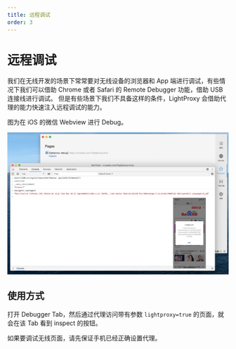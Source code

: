 ```yaml
---
title: 远程调试
order: 3
---
```


# 远程调试

我们在无线开发的场景下常常要对无线设备的浏览器和 App 端进行调试，有些情况下我们可以借助 Chrome 或者 Safari 的 Remote Debugger 功能，借助 USB 连接线进行调试。
但是有些场景下我们不具备这样的条件，LightProxy 会借助代理的能力快速注入远程调试的能力。

图为在 iOS 的微信 Webview 进行 Debug。

![img](../imgs/remote-debug.png)

## 使用方式

打开 Debugger Tab，然后通过代理访问带有参数 `lightproxy=true` 的页面，就会在该 Tab 看到 inspect 的按钮。

如果要调试无线页面，请先保证手机已经正确设置代理。
